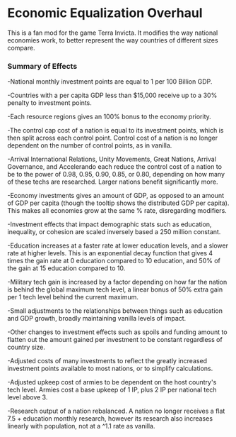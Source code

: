 # Economic Equalization Overhaul
This is a fan mod for the game Terra Invicta. It modifies the way national economies work, to better represent the way countries of different sizes compare.


### Summary of Effects
-National monthly investment points are equal to 1 per 100 Billion GDP.

-Countries with a per capita GDP less than $15,000 receive up to a 30% penalty to investment points.

-Each resource regions gives an 100% bonus to the economy priority.

-The control cap cost of a nation is equal to its investment points, which is then split across each control point. Control cost  of a nation is no longer dependent on the number of control points, as in vanilla.

-Arrival International Relations, Unity Movements, Great Nations, Arrival Governance, and Accelerando each reduce the control cost of a nation to be to the power of 0.98, 0.95, 0.90, 0.85, or 0.80, depending on how many of these techs are researched. Larger nations benefit significantly more.

-Economy investments gives an amount of GDP, as opposed to an amount of GDP per capita (though the tooltip shows the distributed GDP per capita). This makes all economies grow at the same % rate, disregarding modifiers.

-Investment effects that impact demographic stats such as education, inequality, or cohesion are scaled inversely based a 250 million constant.

-Education increases at a faster rate at lower education levels, and a slower rate at higher levels. This is an exponential decay function that gives 4 times the gain rate at 0 education compared to 10 education, and 50% of the gain at 15 education compared to 10.

-Military tech gain is increased by a factor depending on how far the nation is behind the global maximum tech level, a linear bonus of 50% extra gain per 1 tech level behind the current maximum.

-Small adjustments to the relationships between things such as education and GDP growth, broadly maintaining vanilla levels of impact.

-Other changes to investment effects such as spoils and funding amount to flatten out the amount gained per investment to be constant regardless of country size.

-Adjusted costs of many investments to reflect the greatly increased investment points available to most nations, or to simplify calculations.

-Adjusted upkeep cost of armies to be dependent on the host country's tech level. Armies cost a base upkeep of 1 IP, plus 2 IP per national tech level above 3.

-Research output of a nation rebalanced. A nation no longer receives a flat 7.5 + education monthly research, however its research also increases linearly with population, not at a ^1.1 rate as vanilla.

